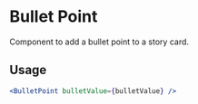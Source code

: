 # Bullet Point

Component to add a bullet point to a story card.

## Usage

```jsx
<BulletPoint bulletValue={bulletValue} />
```
